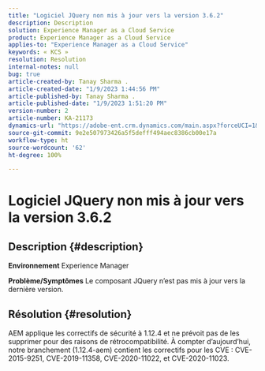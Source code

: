 ```yaml
---
title: "Logiciel JQuery non mis à jour vers la version 3.6.2"
description: Description
solution: Experience Manager as a Cloud Service
product: Experience Manager as a Cloud Service
applies-to: "Experience Manager as a Cloud Service"
keywords: « KCS »
resolution: Resolution
internal-notes: null
bug: true
article-created-by: Tanay Sharma .
article-created-date: "1/9/2023 1:44:56 PM"
article-published-by: Tanay Sharma .
article-published-date: "1/9/2023 1:51:20 PM"
version-number: 2
article-number: KA-21173
dynamics-url: "https://adobe-ent.crm.dynamics.com/main.aspx?forceUCI=1&pagetype=entityrecord&etn=knowledgearticle&id=e9b6b7c7-2390-ed11-aad1-6045bd006793"
source-git-commit: 9e2e507973426a5f5defff494aec8386cb00e17a
workflow-type: ht
source-wordcount: '62'
ht-degree: 100%

---
```


# Logiciel JQuery non mis à jour vers la version 3.6.2

## Description {#description}

<b>Environnement</b>
Experience Manager


<b>Problème/Symptômes</b>
Le composant JQuery n’est pas mis à jour vers la dernière version.


## Résolution {#resolution}


AEM applique les correctifs de sécurité à 1.12.4 et ne prévoit pas de les supprimer pour des raisons de rétrocompatibilité. À compter d’aujourd’hui, notre branchement (1.12.4-aem) contient les correctifs pour les CVE : CVE-2015-9251, CVE-2019-11358, CVE-2020-11022, et CVE-2020-11023.

